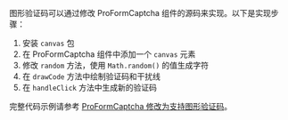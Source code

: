 图形验证码可以通过修改 ProFormCaptcha 组件的源码来实现。以下是实现步骤：

1. 安装 `canvas` 包
2. 在 ProFormCaptcha 组件中添加一个 `canvas` 元素
3. 修改 `random` 方法，使用 `Math.random()` 的值生成字符
4. 在 `drawCode` 方法中绘制验证码和干扰线
5. 在 `handleClick` 方法中生成新的验证码

完整代码示例请参考 [ProFormCaptcha 修改为支持图形验证码](https://github.com/ningbaoqi/ProFormCaptcha/tree/feature/graphic-captcha)。

